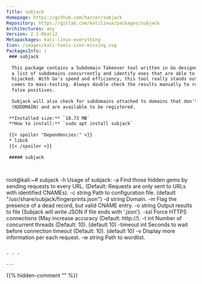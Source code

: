 ```yaml
---
Title: subjack
Homepage: https://github.com/haccer/subjack
Repository: https://gitlab.com/kalilinux/packages/subjack
Architectures: any
Version: 2.1-0kali2
Metapackages: kali-linux-everything 
Icon: /images/kali-tools-icon-missing.svg
PackagesInfo: |
 ### subjack
 
  This package contains a Subdomain Takeover tool written in Go designed to scan
  a list of subdomains concurrently and identify ones that are able to be
  hijacked. With Go's speed and efficiency, this tool really stands out when it
  comes to mass-testing. Always double check the results manually to rule out
  false positives.
   
  Subjack will also check for subdomains attached to domains that don't exist
  (NXDOMAIN) and are available to be registered.
 
 **Installed size:** `10.73 MB`  
 **How to install:** `sudo apt install subjack`  
 
 {{< spoiler "Dependencies:" >}}
 * libc6 
 {{< /spoiler >}}
 
 ##### subjack
 
 
 ```
 root@kali:~# subjack -h
 Usage of subjack:
   -a	Find those hidden gems by sending requests to every URL. (Default: Requests are only sent to URLs with identified CNAMEs).
   -c string
     	Path to configuration file. (default "/usr/share/subjack/fingerprints.json")
   -d string
     	Domain.
   -m	Flag the presence of a dead record, but valid CNAME entry.
   -o string
     	Output results to file (Subjack will write JSON if file ends with '.json').
   -ssl
     	Force HTTPS connections (May increase accuracy (Default: http://).
   -t int
     	Number of concurrent threads (Default: 10). (default 10)
   -timeout int
     	Seconds to wait before connection timeout (Default: 10). (default 10)
   -v	Display more information per each request.
   -w string
     	Path to wordlist.
 ```
 
 - - -
 
---
```

{{% hidden-comment "<!--Do not edit anything above this line-->" %}}
